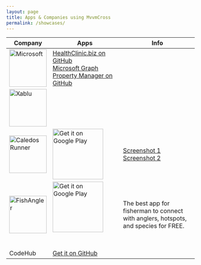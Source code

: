 ```yaml
---
layout: page
title: Apps & Companies using MvvmCross
permalink: /showcases/
---
```


| Company | Apps | Info |
| ------ | ------ | ------ |
| <a href="https://xablu.com/"><img src="https://www.mvvmcross.com/assets/img/companies/microsoft.png" width="100px" alt="Microsoft"> | [HealthClinic.biz on GitHub](https://github.com/Microsoft/HealthClinic.biz) <br> [Microsoft Graph Property Manager on GitHub](https://github.com/microsoftgraph/xamarin-csharp-propertymanager-sample) |  |
| <a href="https://xablu.com/"><img src="https://www.mvvmcross.com/assets/img/companies/xablu.png" width="100px" alt="Xablu"> | <br> | <br> |
| <a href="https://goo.gl/Im5kBC"><img src="https://api.caledos.com/Content/images/github/logo.png" width="100px" alt="Caledos Runner"> | <a href='https://play.google.com/store/apps/details?id=com.caledoslab.runner&pcampaignid=MKT-Other-global-all-co-prtnr-py-PartBadge-Mar2515-1'><img alt='Get it on Google Play' width="135px" src='https://play.google.com/intl/en_us/badges/images/generic/en_badge_web_generic.png'/></a> | [Screenshot 1](https://api.caledos.com/Content/images/github/photo1.jpg "Caledos Runner screenshot 1") <br> [Screenshot 2](https://api.caledos.com/Content/images/github/photo2.jpg "Caledos Runner screenshot 1") |
| <a href="https://www.fishangler.com"><img src="http://is2.mzstatic.com/image/thumb/Purple117/v4/e3/e0/d2/e3e0d2b6-807d-072b-ee90-dd93bc87df2f/source/175x175bb.jpg" width="100px" alt="FishAngler"> | <a href='https://play.google.com/store/apps/details?id=com.fishangler.fishangler&pcampaignid=MKT-Other-global-all-co-prtnr-py-PartBadge-Mar2515-1'><img alt='Get it on Google Play' width="135px" src='https://play.google.com/intl/en_us/badges/images/generic/en_badge_web_generic.png'/></a> <a href="https://itunes.apple.com/us/app/fish-angler-fishing-reports-forecast-logbook/id1073941118?mt=8&at=10l6Xd&ct=j45yf32j2z00xkod01g9a" style="display:inline-block;overflow:hidden;background:url(//linkmaker.itunes.apple.com/assets/shared/badges/en-us/appstore-lrg.svg) no-repeat;width:135px;height:40px;background-size:contain;"></a> | The best app for fisherman to connect with anglers, hotspots, and species for FREE. |
| CodeHub | [Get it on GitHub](https://github.com/thedillonb/CodeHub) | <br> |
